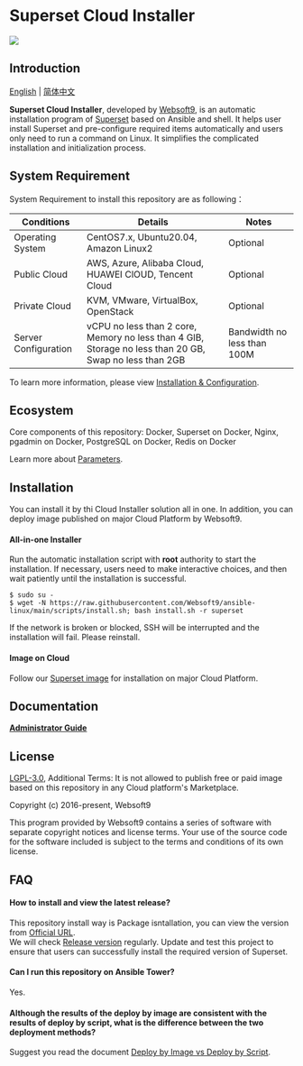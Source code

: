 # Superset Cloud Installer

![](https://libs.websoft9.com/common/websott9-cloud-installer.png) 

## Introduction

[English](/README.md) | [简体中文](/README-zh.md)  

**Superset Cloud Installer**, developed by [Websoft9](https://www.websoft9.com), is an automatic installation program of [Superset](https://superset.apache.org/) based on Ansible and shell. It helps user install Superset and pre-configure required items automatically and users only need to run a command on Linux. It simplifies the complicated installation and initialization process.  

## System Requirement

System Requirement to install this repository are as following：

| Conditions       | Details                               | Notes                |
| ------------------- | --------------------------------| -------------------- |
| Operating System   | CentOS7.x, Ubuntu20.04, Amazon Linux2 | Optional                 |
| Public Cloud     | AWS, Azure, Alibaba Cloud, HUAWEI ClOUD, Tencent Cloud    | Optional                 |
| Private Cloud     | KVM, VMware, VirtualBox, OpenStack    | Optional                 |
| Server Configuration | vCPU no less than 2 core, Memory no less than 4 GIB, Storage no less than 20 GB, Swap no less than 2GB |Bandwidth no less than 100M|

To learn more information, please view [Installation & Configuration](https://superset.apache.org/docs/intro).

## Ecosystem

Core components of this repository: Docker, Superset on Docker, Nginx, pgadmin on Docker, PostgreSQL on Docker, Redis on Docker

Learn more about [Parameters](/docs/stack-components.md).

## Installation

You can install it by thi Cloud Installer solution all in one. In addition, you can deploy image published on major Cloud Platform by Websoft9.

#### All-in-one Installer

Run the automatic installation script with **root** authority to start the installation. If necessary, users need to make interactive choices, and then wait patiently until the installation is successful.

```
$ sudo su -
$ wget -N https://raw.githubusercontent.com/Websoft9/ansible-linux/main/scripts/install.sh; bash install.sh -r superset
```

If the network is broken or blocked, SSH will be interrupted and the installation will fail. Please reinstall.

#### Image on Cloud 

Follow our [Superset image](https://apps.websoft9.com/superset) for installation on major Cloud Platform.

## Documentation

**[Administrator Guide](https://support.websoft9.com/docs/superset)** 

## License

[LGPL-3.0](/License.md), Additional Terms: It is not allowed to publish free or paid image based on this repository in any Cloud platform's Marketplace.

Copyright (c) 2016-present, Websoft9

This program provided by Websoft9 contains a series of software with separate copyright notices and license terms. Your use of the source code for the software included is subject to the terms and conditions of its own license.

## FAQ

#### How to install and view the latest release?

This repository install way is Package isntallation, you can  view the version from [Official URL](https://dist.apache.org/repos/dist/release/superset/1.0.0/).  
We will check [Release version](https://github.com/Websoft9/ansible-superset/releases) regularly. Update and test this project to ensure that users can successfully install the required version of Superset.

#### Can I run this repository on Ansible Tower? 

Yes.

#### Although the results of the deploy by image are consistent with the results of deploy by script, what is the difference between the two deployment methods?

Suggest you read the document [Deploy by Image vs Deploy by Script](https://support.websoft9.com/docs/faq/bz-product.html#deployment-comparison).

